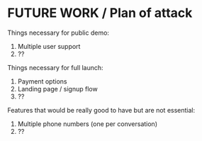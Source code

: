 # FUTURE WORK / Plan of attack

Things necessary for public demo:
1. Multiple user support
2. ??

Things necessary for full launch:
1. Payment options
2. Landing page / signup flow
3. ??

Features that would be really good to have but are not essential:
1. Multiple phone numbers (one per conversation)
2. ??
